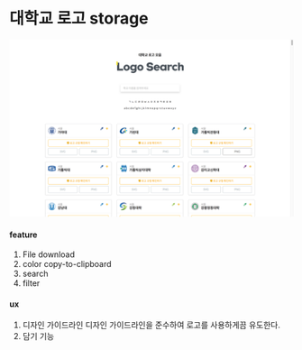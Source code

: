 # 대학교 로고 storage
<img src ='./screenshot.png'>

#### feature
1. File download
2. color copy-to-clipboard
3. search
4. filter

#### ux
1. 디자인 가이드라인
  디자인 가이드라인을 준수하여 로고를 사용하게끔 유도한다. 
2. 담기 기능
  
